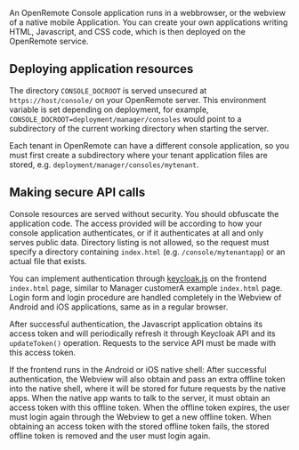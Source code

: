An OpenRemote Console application runs in a webbrowser, or the webview of a native mobile Application. You can create your own applications writing HTML, Javascript, and CSS code, which is then deployed on the OpenRemote service.

## Deploying application resources

The directory `CONSOLE_DOCROOT` is served unsecured at `https://host/console/` on your OpenRemote server. This environment variable is set depending on deployment, for example, `CONSOLE_DOCROOT=deployment/manager/consoles` would point to a subdirectory of the current working directory when starting the server.

Each tenant in OpenRemote can have a different console application, so you must first create a subdirectory where your tenant application files are stored, e.g. `deployment/manager/consoles/mytenant`.

## Making secure API calls

Console resources are served without security. You should obfuscate the application code. The access provided will be according to how your console application authenticates, or if it authenticates at all and only serves public data. Directory listing is not allowed, so the request must specify a directory containing `index.html` (e.g. `/console/mytenantapp`) or an actual file that exists.

You can implement authentication through [keycloak.js](http://www.keycloak.org/) on the frontend `index.html` page, similar to Manager customerA example `index.html` page. Login form and login procedure are handled completely in the Webview of Android and iOS applications, same as in a regular browser.

After successful authentication, the Javascript application obtains its access token and will periodically refresh it through Keycloak API and its `updateToken()` operation. Requests to the service API must be made with this access token.

If the frontend runs in the Android or iOS native shell: After successful authentication, the Webview will also obtain and pass an extra offline token into the native shell, where it will be stored for future requests by the native apps. When the native app wants to talk to the server, it must obtain an access token with this offline token. When the offline token expires, the user must login again through the Webview to get a new offline token. When obtaining an access token with the stored offline token fails, the stored offline token is removed and the user must login again.

